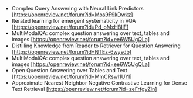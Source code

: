 - Complex Query Answering with Neural Link Predictors [https://openreview.net/forum?id=Mos9F9kDwkz]
- Iterated learning for emergent systematicity in VQA  [https://openreview.net/forum?id=Pd_oMxH8IlF]
- MultiModalQA: complex question answering over text, tables and images [https://openreview.net/forum?id=ee6W5UgQLa]
- Distilling Knowledge from Reader to Retriever for Question Answering [https://openreview.net/forum?id=NTEz-6wysdb]
- MultiModalQA: complex question answering over text, tables and images [https://openreview.net/forum?id=ee6W5UgQLa]
- Open Question Answering over Tables and Text [https://openreview.net/forum?id=MmCRswl1UYl]
- Approximate Nearest Neighbor Negative Contrastive Learning for Dense Text Retrieval [https://openreview.net/forum?id=zeFrfgyZln]